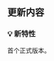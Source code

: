 ## 更新内容

### 💡 新特性

首个正式版本。

[//]: # (### 🪲 修复)


[//]: # (**Full Changelog**: https://github.com/Ljzd-PRO/PyDGLab-WS/compare/v1.0.0...v1.1.0)
